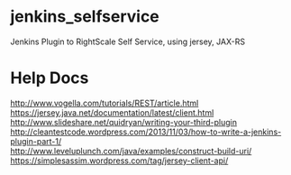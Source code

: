 jenkins_selfservice
===================
Jenkins Plugin to RightScale Self Service, using jersey, JAX-RS



Help Docs
=================
http://www.vogella.com/tutorials/REST/article.html<br>
https://jersey.java.net/documentation/latest/client.html<br>
http://www.slideshare.net/quidryan/writing-your-third-plugin<br>
http://cleantestcode.wordpress.com/2013/11/03/how-to-write-a-jenkins-plugin-part-1/<br>
http://www.leveluplunch.com/java/examples/construct-build-uri/<br>
https://simplesassim.wordpress.com/tag/jersey-client-api/

